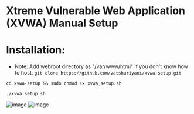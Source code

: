 Xtreme Vulnerable Web Application (XVWA) Manual Setup
=====================================================

# Installation:

+ Note: Add webroot directory as "/var/www/html" if you don't know how to host. 
```git clone https://github.com/vatshariyani/xvwa-setup.git```

```cd xvwa-setup && sudo chmod +x xvwa_setup.sh```

```./xvwa_setup.sh```

![image](https://github.com/vatshariyani/xvwa-setup/assets/62383230/a3c10b75-c2e4-4e0f-9eac-4bcb85720786)
![image](https://github.com/vatshariyani/xvwa-setup/assets/62383230/e83ba832-91f1-471b-b91c-d09ee13596ff)
